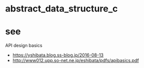 # abstract_data_structure_c

# see 

API design basics

* https://yshibata.blog.ss-blog.jp/2016-08-13
* http://www012.upp.so-net.ne.jp/eshibata/pdfs/apibasics.pdf

